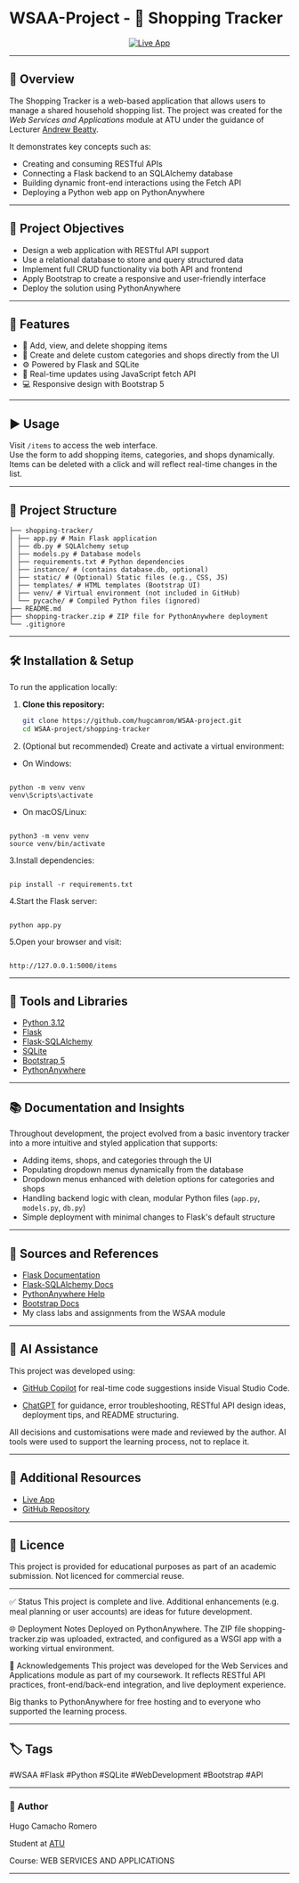 # WSAA-Project - 🛒 Shopping Tracker


<p align="center">
  <a href="https://hugocamachoromero1.pythonanywhere.com/items">
    <img src="https://img.shields.io/badge/LIVE%20APP-PythonAnywhere-brightgreen?style=for-the-badge&logo=python" alt="Live App">
  </a>
</p>

---

## 🧭 Overview

The Shopping Tracker is a web-based application that allows users to manage a shared household shopping list. The project was created for the *Web Services and Applications* module at ATU under the guidance of Lecturer [Andrew Beatty](https://www.atu.ie/).

It demonstrates key concepts such as:

- Creating and consuming RESTful APIs
- Connecting a Flask backend to an SQLAlchemy database
- Building dynamic front-end interactions using the Fetch API
- Deploying a Python web app on PythonAnywhere

---

## 🎯 Project Objectives

- Design a web application with RESTful API support
- Use a relational database to store and query structured data
- Implement full CRUD functionality via both API and frontend
- Apply Bootstrap to create a responsive and user-friendly interface
- Deploy the solution using PythonAnywhere

---

## 🚀 Features

- 📝 Add, view, and delete shopping items
- 🧺 Create and delete custom categories and shops directly from the UI
- ⚙️ Powered by Flask and SQLite
- 💬 Real-time updates using JavaScript fetch API
- 💻 Responsive design with Bootstrap 5

---

## ▶️ Usage

Visit `/items` to access the web interface.  
Use the form to add shopping items, categories, and shops dynamically.  
Items can be deleted with a click and will reflect real-time changes in the list.

---

## 📁 Project Structure

```WSAA-project/
├── shopping-tracker/
│ ├── app.py # Main Flask application
│ ├── db.py # SQLAlchemy setup
│ ├── models.py # Database models
│ ├── requirements.txt # Python dependencies
│ ├── instance/ # (contains database.db, optional)
│ ├── static/ # (Optional) Static files (e.g., CSS, JS)
│ ├── templates/ # HTML templates (Bootstrap UI)
│ ├── venv/ # Virtual environment (not included in GitHub)
│ └── pycache/ # Compiled Python files (ignored)
├── README.md
├── shopping-tracker.zip # ZIP file for PythonAnywhere deployment
└── .gitignore
```

---

## 🛠️ Installation & Setup

To run the application locally:

1. **Clone this repository:**

   ```bash
   git clone https://github.com/hugcamrom/WSAA-project.git
   cd WSAA-project/shopping-tracker


2. (Optional but recommended) Create and activate a virtual environment:

- On Windows:

```

python -m venv venv
venv\Scripts\activate

```

- On macOS/Linux:

```

python3 -m venv venv
source venv/bin/activate

```

3.Install dependencies:

```

pip install -r requirements.txt

```

4.Start the Flask server:

```

python app.py

```

5.Open your browser and visit:

```

http://127.0.0.1:5000/items

```

---

## 🧰 Tools and Libraries

- [Python 3.12](https://www.python.org/)
- [Flask](https://flask.palletsprojects.com/)
- [Flask-SQLAlchemy](https://flask-sqlalchemy.palletsprojects.com/)
- [SQLite](https://www.sqlite.org/index.html)
- [Bootstrap 5](https://getbootstrap.com/)
- [PythonAnywhere](https://www.pythonanywhere.com/)

---

## 📚 Documentation and Insights

Throughout development, the project evolved from a basic inventory tracker into a more intuitive and styled application that supports:

- Adding items, shops, and categories through the UI
- Populating dropdown menus dynamically from the database
- Dropdown menus enhanced with deletion options for categories and shops
- Handling backend logic with clean, modular Python files (`app.py`, `models.py`, `db.py`)
- Simple deployment with minimal changes to Flask's default structure

---

## 🔗 Sources and References

- [Flask Documentation](https://flask.palletsprojects.com/)
- [Flask-SQLAlchemy Docs](https://flask-sqlalchemy.palletsprojects.com/)
- [PythonAnywhere Help](https://help.pythonanywhere.com/)
- [Bootstrap Docs](https://getbootstrap.com/)
- My class labs and assignments from the WSAA module

---

## 🧠 AI Assistance

This project was developed using:

- [GitHub Copilot](https://github.com/features/copilot) for real-time code suggestions inside Visual Studio Code.

- [ChatGPT](https://chat.openai.com/) for guidance, error troubleshooting, RESTful API design ideas, deployment tips, and README structuring.

All decisions and customisations were made and reviewed by the author. AI tools were used to support the learning process, not to replace it.

---

## 📌 Additional Resources

- [Live App](https://hugocamachoromero1.pythonanywhere.com/items)
- [GitHub Repository](https://github.com/hugcamrom/WSAA-project)

---

## 📄 Licence

This project is provided for educational purposes as part of an academic submission. Not licenced for commercial reuse.

---

✅ Status
This project is complete and live. Additional enhancements (e.g. meal planning or user accounts) are ideas for future development.

🌐 Deployment Notes
Deployed on PythonAnywhere.
The ZIP file shopping-tracker.zip was uploaded, extracted, and configured as a WSGI app with a working virtual environment.

🙏 Acknowledgements
This project was developed for the Web Services and Applications module as part of my coursework. It reflects RESTful API practices, front-end/back-end integration, and live deployment experience.

Big thanks to PythonAnywhere for free hosting and to everyone who supported the learning process.

---

## 🏷️ Tags

 #WSAA #Flask #Python #SQLite #WebDevelopment #Bootstrap #API

---

### 👤 Author

Hugo Camacho Romero

Student at [ATU](https://www.atu.ie/)

Course: WEB SERVICES AND APPLICATIONS

---

